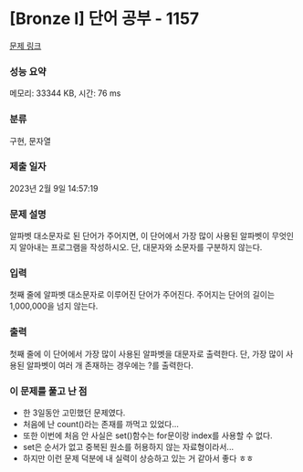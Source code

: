# [Bronze I] 단어 공부 - 1157 

[문제 링크](https://www.acmicpc.net/problem/1157) 

### 성능 요약

메모리: 33344 KB, 시간: 76 ms

### 분류

구현, 문자열

### 제출 일자

2023년 2월 9일 14:57:19

### 문제 설명

<p>알파벳 대소문자로 된 단어가 주어지면, 이 단어에서 가장 많이 사용된 알파벳이 무엇인지 알아내는 프로그램을 작성하시오. 단, 대문자와 소문자를 구분하지 않는다.</p>

### 입력 

 <p>첫째 줄에 알파벳 대소문자로 이루어진 단어가 주어진다. 주어지는 단어의 길이는 1,000,000을 넘지 않는다.</p>

### 출력 

 <p>첫째 줄에 이 단어에서 가장 많이 사용된 알파벳을 대문자로 출력한다. 단, 가장 많이 사용된 알파벳이 여러 개 존재하는 경우에는 ?를 출력한다.</p>

### 이 문제를 풀고 난 점
* 한 3일동안 고민했던 문제였다.
* 처음에 난 count()라는 존재를 까먹고 있었다...
* 또한 이번에 처음 안 사실은 set()함수는 for문이랑 index를 사용할 수 없다.
*  set은 순서가 없고 중복된 원소를 허용하지 않는 자료형이라서...
*  하지만 이런 문제 덕분에 내 실력이 상승하고 있는 거 같아서 좋다 ㅎㅎ
